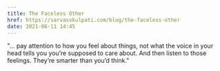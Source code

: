 ```yaml
---
title: The Faceless Other
href: https://sarvasvkulpati.com/blog/the-faceless-other
date: 2021-06-11 14:45
---
```


"... pay attention to how you feel about things, not what the voice in your head tells you you’re supposed to care about. And then listen to those feelings. They’re smarter than you’d think."
